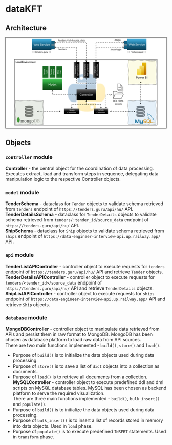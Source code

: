 # dataKFT

## Architecture

![image](https://github.com/galbrecht22/dataKFT/blob/main/dataKFT_architecture.png)

## Objects
### `controller` module
<b>Controller</b> - the central object for the coordination of data processing.
Executes extract, load and transform steps in sequence, delegating data manipulation logic to the respective Controller objects.

### `model` module
<b>TenderSchema</b> - dataclass for `Tender` objects to validate schema retrieved from `tenders` endpoint of `https://tenders.guru/api/hu/` API.  
<b>TenderDetailsSchema</b> - dataclass for `TenderDetails` objects to validate schema retrieved from `tenders/:tender_id/source_data` endpoint of `https://tenders.guru/api/hu/` API.  
<b>ShipSchema</b> - dataclass for `Ship` objects to validate schema retrieved from `ships` endpoint of `https://data-engineer-interview-api.up.railway.app/` API.

### `api` module
<b>TenderListAPIController</b> - controller object to execute requests for `tenders` endpoint of `https://tenders.guru/api/hu/` API and retrieve `Tender` objects.  
<b>TenderDetailsAPIController</b> - controller object to execute requests for `tenders/<tender_id>/source_data` endpoint of `https://tenders.guru/api/hu/` API and retrieve `TenderDetails` objects.  
<b>ShipListAPIController</b> - controller object to execute requests for `ships` endpoint of `https://data-engineer-interview-api.up.railway.app/` API and retrieve `Ship` objects.

### `database` module
<b>MongoDBController</b> - controller object to manipulate data retrieved from APIs and persist them in raw format to MongoDB. MongoDB has been chosen as database platform to load raw data from API sources.  
There are two main functions implemented - `build()`, `store()` and `load()`.  
* Purpose of `build()` is to initialize the data objects used during data processing.  
* Purpose of `store()` is to save a list of `dict` objects into a collection as documents.  
* Purpose of `load()` is to retrieve all documents from a collection.  
<b>MySQLController</b> - controller object to execute predefined ddl and dml scripts on MySQL database tables. MySQL has been chosen as backend platform to serve the required visualization.  
There are three main functions implemented - `build()`, `bulk_insert()` and `populate()`.  
* Purpose of `build()` is to initialize the data objects used during data processing.  
* Purpose of `bulk_insert()` is to insert a list of records stored in memory into data objects. Used in `load` phase.  
* Purpose of `populate()` is to execute predefined `INSERT` statements. Used in `transform` phase.

